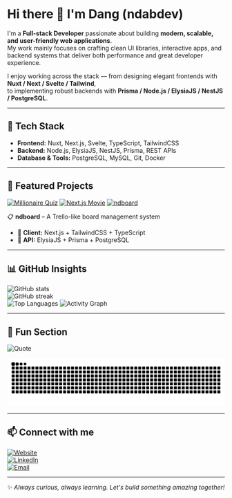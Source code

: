 # Hi there 👋 I'm Dang (ndabdev)

I'm a **Full-stack Developer** passionate about building **modern, scalable, and user-friendly web applications**.  
My work mainly focuses on crafting clean UI libraries, interactive apps, and backend systems that deliver both performance and great developer experience.  

I enjoy working across the stack — from designing elegant frontends with **Nuxt / Next / Svelte / Tailwind**,  
to implementing robust backends with **Prisma / Node.js / ElysiaJS / NestJS / PostgreSQL**.  

---

## 🔧 Tech Stack
- **Frontend:** Nuxt, Next.js, Svelte, TypeScript, TailwindCSS  
- **Backend:** Node.js, ElysiaJS, NestJS, Prisma, REST APIs  
- **Database & Tools:** PostgreSQL, MySQL, Git, Docker  

---

## 🌟 Featured Projects
[![Millionaire Quiz](https://github-readme-stats.vercel.app/api/pin/?username=ndlabdev&repo=millionaire-quiz&theme=radical)](https://github.com/ndlabdev/millionaire-quiz)
[![Next.js Movie](https://github-readme-stats.vercel.app/api/pin/?username=ndlabdev&repo=nextjs-movie&theme=radical)](https://github.com/ndlabdev/nextjs-movie)
[![ndboard](https://github-readme-stats.vercel.app/api/pin/?username=ndlabdev&repo=ndboard&theme=radical)](https://github.com/ndlabdev/ndboard)

📋 **ndboard** – A Trello-like board management system  
  - 🔹 **Client:** Next.js + TailwindCSS + TypeScript  
  - 🔹 **API:** ElysiaJS + Prisma + PostgreSQL  

---

## 📊 GitHub Insights
![GitHub stats](https://github-readme-stats.vercel.app/api?username=ndlabdev&show_icons=true&theme=radical)  
![GitHub streak](https://github-readme-streak-stats.herokuapp.com/?user=ndlabdev&theme=radical)  
![Top Languages](https://github-readme-stats.vercel.app/api/top-langs/?username=ndlabdev&layout=compact&theme=radical)
![Activity Graph](https://github-readme-activity-graph.vercel.app/graph?username=ndlabdev&theme=react-dark)  

---

## 🎉 Fun Section
![Quote](https://quotes-github-readme.vercel.app/api?type=horizontal&theme=dark)  

![GitHub Snake](https://github.com/ndlabdev/ndlabdev/blob/output/github-contribution-grid-snake.svg)

---

## 📫 Connect with me
[![Website](https://img.shields.io/badge/Website-ndlab.dev-green?style=for-the-badge&logo=google-chrome)](https://ndlab.dev)  
[![LinkedIn](https://img.shields.io/badge/LinkedIn-dang--nguyen--long-blue?style=for-the-badge&logo=linkedin)](https://linkedin.com/in/dang-nguyen-long)  
[![Email](https://img.shields.io/badge/Email-longdang0412%40gmail.com-red?style=for-the-badge&logo=gmail)](mailto:longdang0412@gmail.com) 

---

✨ *Always curious, always learning. Let's build something amazing together!*  
